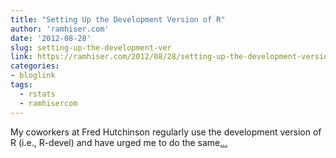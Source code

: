 ```yaml
---
title: "Setting Up the Development Version of R"
author: 'ramhiser.com'
date: '2012-08-28'
slug: setting-up-the-development-ver
link: https://ramhiser.com/2012/08/28/setting-up-the-development-version-of-r/
categories:
- bloglink
tags:
  - rstats
  - ramhisercom
---
```


My coworkers at Fred Hutchinson regularly use the development version of R (i.e., R-devel) and have urged me to do the same[... <i class="fas fa-external-link-alt"></i>](https://ramhiser.com/2012/08/28/setting-up-the-development-version-of-r/)

